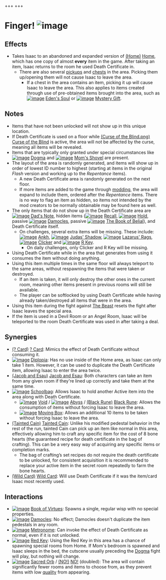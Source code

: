 +++
+++

 # Finger! ![image](/image/Finger!.png) 


Effects
---------


* Takes Isaac to an abandoned and expanded version of [(Home)](/wiki/Home "Home") [Home](/wiki/Home "Home"), which has one copy of almost **every** item in the game. After taking an item, Isaac returns to the room he used Death Certificate in.
	+ There are also several [pickups](/wiki/Pickups "Pickups") and [chests](/wiki/Chests "Chests") in the area. Picking them up/opening them will not cause Isaac to leave the area.
		- If a chest in the area contains an item, picking it up will cause Isaac to leave the area. This also applies to items created through use of pre-obtained items brought into the area, such as [![image](/image/Eden%27s_Soul.png)](/wiki/Eden%27s_Soul "Eden's Soul") [Eden's Soul](/wiki/Eden%27s_Soul "Eden's Soul") or [![image](/image/Mystery_Gift.png)](/wiki/Mystery_Gift "Mystery Gift") [Mystery Gift](/wiki/Mystery_Gift "Mystery Gift").


Notes
-------


* Items that have not been unlocked will not show up in this unique location.
* If Death Certificate is used on a floor while [(Curse of the Blind.png)](https://static.wikia.nocookie.net/bindingofisaacre_gamepedia/images/f/f1/Curse_of_the_Blind.png/revision/latest?cb=20211023084947) [Curse of the Blind](/wiki/Curses "Curses") is active, the area will not be affected by the curse, meaning all items will be revealed.
* Items that are typically only granted under special circumstances like [![image](/image/Dogma_(Item).png)](/wiki/Dogma_(Item) "Dogma") [Dogma](/wiki/Dogma_(Item) "Dogma (Item)") and [![image](/image/Mom%27s_Shovel.png)](/wiki/Mom%27s_Shovel "Mom's Shovel") [Mom's Shovel](/wiki/Mom%27s_Shovel "Mom's Shovel") are present.
* The layout of the area is randomly generated, and items will show up in order of lowest ID number to highest (starting at items in the original *Flash* version and working up to the *Repentance* items).
	+ A new Death Certificate area is randomly generated on the next floor.
	+ If more items are added to the game through [modding](/wiki/Modding "Modding"), the area will expand to include them, ordered after the *Repentance* items. There is no way to flag an item as hidden, so items not intended by the mod creators to be normally obtainable may be found here as well.
* The only items that do not show up in the Death Certificate area are [![image](/image/Dad%27s_Note.png)](/wiki/Dad%27s_Note "Dad's Note") [Dad's Note](/wiki/Dad%27s_Note "Dad's Note"), hidden items ([![image](/image/Recall.png)](/wiki/Recall "Recall") [Recall](/wiki/Recall "Recall"), [![image](/image/Hold.png)](/wiki/Hold "Hold") [Hold](/wiki/Hold "Hold"), passive [![image](/image/Damocles.png)](/wiki/Damocles "Damocles") [Damocles](/wiki/Damocles "Damocles"), passive [![image](/image/The_Book_of_Belial.png)](/wiki/The_Book_of_Belial "The Book of Belial") [The Book of Belial](/wiki/The_Book_of_Belial "The Book of Belial")), and Death Certificate itself.
	+ On challenges, several extra items will be missing. These include: [![image](/image/Ankh.png)](/wiki/Ankh "Ankh") [Ankh](/wiki/Ankh "Ankh"), [![image](/image/Judas%27_Shadow.png)](/wiki/Judas%27_Shadow "Judas' Shadow") [Judas' Shadow](/wiki/Judas%27_Shadow "Judas' Shadow"), [![image](/image/Lazarus%27_Rags.png)](/wiki/Lazarus%27_Rags "Lazarus' Rags") [Lazarus' Rags](/wiki/Lazarus%27_Rags "Lazarus' Rags"), [![image](/image/Clicker.png)](/wiki/Clicker "Clicker") [Clicker](/wiki/Clicker "Clicker") and [![image](/image/R_Key.png)](/wiki/R_Key "R Key") [R Key](/wiki/R_Key "R Key").
		- On daily challenges, only Clicker and R Key will be missing.
* Using Death Certificate while in the area that generates from using it consumes the item without doing anything.
* Using this item multiple times in the same floor will always teleport to the same areas, without respawning the items that were taken or destroyed.
	+ If an item is taken, it will only destroy the other ones in the current room, meaning other items present in previous rooms will still be available.
	+ The player can be softlocked by using Death Certificate while having already taken/destroyed all items that were in the area.
* Using this item during the fight against [The Beast](/wiki/The_Beast "The Beast") resets the fight after Isaac leaves the special area.
* If the item is used in a Devil Room or an Angel Room, Isaac will be teleported to the room Death Certificate was used in after taking a deal.


Synergies
-----------


* [(? Card)](/wiki/%3F_Card "? Card") [? Card](/wiki/%3F_Card "? Card"): Mimics the effect of Death Certificate without consuming it.
* [![image](/image/Diplopia.png)](/wiki/Diplopia "Diplopia") [Diplopia](/wiki/Diplopia "Diplopia"): Has no use inside of the Home area, as Isaac can only take 1 item. However, it can be used to duplicate the Death Certificate item, allowing Isaac to enter the area twice.
* [(Jacob and Esau)](/wiki/Jacob_and_Esau "Jacob and Esau") [Jacob and Esau](/wiki/Jacob_and_Esau "Jacob and Esau"): Both characters can take an item from any given room if they're lined up correctly and take them at the same time.
* [![image](/image/Schoolbag.png)](/wiki/Schoolbag "Schoolbag") [Schoolbag](/wiki/Schoolbag "Schoolbag"): Allows Isaac to hold another Active item into the area along with Death Certificate.
	+ [![image](/image/Void.png)](/wiki/Void "Void") [Void](/wiki/Void "Void") / [![image](/image/Abyss.png)](/wiki/Abyss "Abyss") [Abyss](/wiki/Abyss "Abyss") / [(Black Rune)](/wiki/Cards_and_Runes "Black Rune") [Black Rune](/wiki/Cards_and_Runes "Cards and Runes"): Allows the consumption of items without forcing Isaac to leave the area.
	+ [![image](/image/Moving_Box.png)](/wiki/Moving_Box "Moving Box") [Moving Box](/wiki/Moving_Box "Moving Box"): Allows an additional 10 items to be taken without forcing Isaac to leave the area.
* [(Tainted Cain)](/wiki/Tainted_Cain "Tainted Cain") [Tainted Cain](/wiki/Tainted_Cain "Tainted Cain"): Unlike his modified pedestal behavior in the rest of the run, tainted Cain can pick up an item like normal in this area, effectively allowing him to craft any specific item for the cost of 8 bone hearts (the guaranteed recipe for death certificate in the bag of crafting). This can be a very easy way of acquiring any specific items or completion marks.
	+ The bag of crafting’s set recipes do not require the death certificate to be unlocked, for consistent acquisition it is recommended to replace your active item in the secret room repeatedly to farm the bone hearts.
* [(Wild Card)](/wiki/Cards_and_Runes "Wild Card") [Wild Card](/wiki/Cards_and_Runes "Cards and Runes"): Will use Death Certificate if it was the item/card Isaac most recently used.


Interactions
--------------


* [![image](/image/Book_of_Virtues.png)](/wiki/Book_of_Virtues "Book of Virtues") [Book of Virtues](/wiki/Book_of_Virtues "Book of Virtues"): Spawns a single, regular wisp with no special properties.
* [![image](/image/Damocles.png)](/wiki/Damocles "Damocles") [Damocles](/wiki/Damocles "Damocles"): No effect; Damocles doesn't duplicate the item pedestals in any room.
* [![image](/image/Metronome.png)](/wiki/Metronome "Metronome") [Metronome](/wiki/Metronome "Metronome"): Can invoke the effect of Death Certificate as normal, even if it is not unlocked.
* [![image](/image/Red_Key.png)](/wiki/Red_Key "Red Key") [Red Key](/wiki/Red_Key "Red Key"): Using the Red Key in this area has a chance of spawning special rooms from Home. If Mom's bedroom is spawned and Isaac sleeps in the bed, the cutscene usually preceding the [Dogma](/wiki/Dogma "Dogma") fight will play, but nothing will change.
* [![image](/image/Sacred_Orb.png)](/wiki/Sacred_Orb "Sacred Orb") [Sacred Orb](/wiki/Sacred_Orb "Sacred Orb") / [(NO!)](/wiki/NO! "NO!") [NO!](/wiki/NO! "NO!") (doubled): The area will contain significantly fewer rooms and items to choose from, as they prevent items with low [quality](/wiki/Item_quality "Item quality") from appearing.


